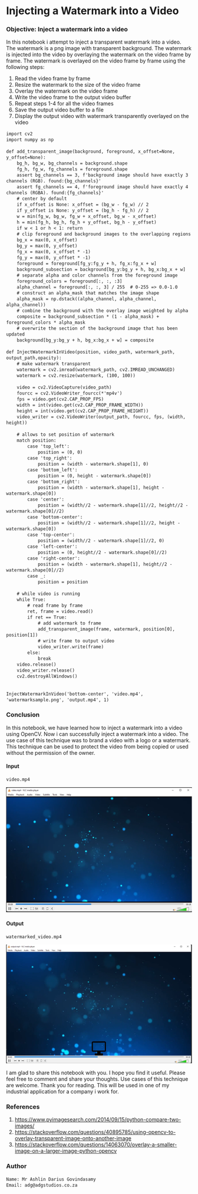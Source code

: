 # Injecting a Watermark into a Video

### Objective: Inject a watermark into a video

In this notebook i attempt to inject a transparent watermark into a
video. The watermark is a png image with transparent background. The
watermark is injected into the video by overlaying the watermark on the
video frame by frame. The watermark is overlayed on the video frame by
frame using the following steps:

1.  Read the video frame by frame
2.  Resize the watermark to the size of the video frame
3.  Overlay the watermark on the video frame
4.  Write the video frame to the output video buffer
5.  Repeat steps 1-4 for all the video frames
6.  Save the output video buffer to a file
7.  Display the output video with watermark transparently overlayed on
    the video
 
``` {.python}
import cv2
import numpy as np

def add_transparent_image(background, foreground, x_offset=None, y_offset=None):
    bg_h, bg_w, bg_channels = background.shape
    fg_h, fg_w, fg_channels = foreground.shape
    assert bg_channels == 3, f'background image should have exactly 3 channels (RGB). found:{bg_channels}'
    assert fg_channels == 4, f'foreground image should have exactly 4 channels (RGBA). found:{fg_channels}'
    # center by default
    if x_offset is None: x_offset = (bg_w - fg_w) // 2
    if y_offset is None: y_offset = (bg_h - fg_h) // 2
    w = min(fg_w, bg_w, fg_w + x_offset, bg_w - x_offset)
    h = min(fg_h, bg_h, fg_h + y_offset, bg_h - y_offset)
    if w < 1 or h < 1: return
    # clip foreground and background images to the overlapping regions
    bg_x = max(0, x_offset)
    bg_y = max(0, y_offset)
    fg_x = max(0, x_offset * -1)
    fg_y = max(0, y_offset * -1)
    foreground = foreground[fg_y:fg_y + h, fg_x:fg_x + w]
    background_subsection = background[bg_y:bg_y + h, bg_x:bg_x + w]
    # separate alpha and color channels from the foreground image
    foreground_colors = foreground[:, :, :3]
    alpha_channel = foreground[:, :, 3] / 255  # 0-255 => 0.0-1.0
    # construct an alpha_mask that matches the image shape
    alpha_mask = np.dstack((alpha_channel, alpha_channel, alpha_channel))
    # combine the background with the overlay image weighted by alpha
    composite = background_subsection * (1 - alpha_mask) + foreground_colors * alpha_mask
    # overwrite the section of the background image that has been updated
    background[bg_y:bg_y + h, bg_x:bg_x + w] = composite

def InjectWatermarkInVideo(position, video_path, watermark_path, output_path,opacity):
    # make watermark transparent
    watermark = cv2.imread(watermark_path, cv2.IMREAD_UNCHANGED)
    watermark = cv2.resize(watermark, (100, 100))    
                     
    video = cv2.VideoCapture(video_path)
    fourcc = cv2.VideoWriter_fourcc(*'mp4v')
    fps = video.get(cv2.CAP_PROP_FPS)
    width = int(video.get(cv2.CAP_PROP_FRAME_WIDTH))
    height = int(video.get(cv2.CAP_PROP_FRAME_HEIGHT))
    video_writer = cv2.VideoWriter(output_path, fourcc, fps, (width, height))

    # allows to set position of watermark
    match position:
        case 'top_left':
            position = (0, 0)
        case 'top_right':
            position = (width - watermark.shape[1], 0)
        case 'bottom_left':
            position = (0, height - watermark.shape[0])
        case 'bottom_right':
            position = (width - watermark.shape[1], height - watermark.shape[0])
        case 'center':
            position = (width//2 - watermark.shape[1]//2, height//2 - watermark.shape[0]//2)
        case 'bottom-center':
            position = (width//2 - watermark.shape[1]//2, height - watermark.shape[0])
        case 'top-center':
            position = (width//2 - watermark.shape[1]//2, 0)
        case 'left-center':
            position = (0, height//2 - watermark.shape[0]//2)
        case 'right-center':
            position = (width - watermark.shape[1], height//2 - watermark.shape[0]//2)
        case _:
            position = position

    # while video is running
    while True:
        # read frame by frame
        ret, frame = video.read()
        if ret == True:
            # add watermark to frame
            add_transparent_image(frame, watermark, position[0], position[1])
            # write frame to output video
            video_writer.write(frame)                         
        else:
            break
    video.release()
    video_writer.release()
    cv2.destroyAllWindows()
    

InjectWatermarkInVideo('bottom-center', 'video.mp4', 'watermarksample.png', 'output.mp4', 1)  
```


### Conclusion

In this notebook, we have learned how to inject a watermark into a video
using OpenCV. Now i can successfully inject a watermark into a video.
The use case of this technique was to brand a video with a logo or a
watermark. This technique can be used to protect the video from being
copied or used without the permission of the owner.

#### Input

    video.mp4

![image.png](images/image.png)

#### Output

    watermarked_video.mp4

![image.png](images/image-2.png)


I am glad to share this notebook with you. I hope you find it useful.
Please feel free to comment and share your thoughts. Use cases of this
technique are welcome. Thank you for reading. This will be used in one
of my industrial application for a company i work for.

### References

1.  <https://www.pyimagesearch.com/2014/09/15/python-compare-two-images/>
2.  <https://stackoverflow.com/questions/40895785/using-opencv-to-overlay-transparent-image-onto-another-image>
3.  <https://stackoverflow.com/questions/14063070/overlay-a-smaller-image-on-a-larger-image-python-opencv>

### Author

    Name: Mr Ashlin Darius Govindasamy
    Email: adg@adgstudios.co.za
